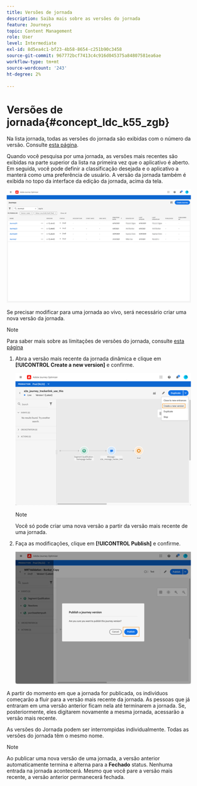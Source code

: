 ```yaml
---
title: Versões de jornada
description: Saiba mais sobre as versões do jornada
feature: Journeys
topic: Content Management
role: User
level: Intermediate
exl-id: 8d5ea4c1-bf23-4b58-8654-c251b90c3458
source-git-commit: 967772bcf7413c4c916d045375a84807581ea6ae
workflow-type: tm+mt
source-wordcount: '243'
ht-degree: 2%

---
```


# Versões de jornada{#concept_ldc_k55_zgb}

Na lista jornada, todas as versões do jornada são exibidas com o número da versão. Consulte [esta página](../building-journeys/using-the-journey-designer.md).

Quando você pesquisa por uma jornada, as versões mais recentes são exibidas na parte superior da lista na primeira vez que o aplicativo é aberto. Em seguida, você pode definir a classificação desejada e o aplicativo a manterá como uma preferência de usuário. A versão da jornada também é exibida no topo da interface da edição da jornada, acima da tela.

![](../assets/journeyversions1.png)

Se precisar modificar para uma jornada ao vivo, será necessário criar uma nova versão da jornada.

>[!NOTE]
>
>Para saber mais sobre as limitações de versões do jornada, consulte [esta página](../limitations.md#journey-versions-limitations)

1. Abra a versão mais recente da jornada dinâmica e clique em **[!UICONTROL Create a new version]** e confirme.

   ![](../assets/journeyversions2.png)

   >[!NOTE]
   >
   >Você só pode criar uma nova versão a partir da versão mais recente de uma jornada.

1. Faça as modificações, clique em **[!UICONTROL Publish]** e confirme.

   ![](../assets/journeyversions3.png)

A partir do momento em que a jornada for publicada, os indivíduos começarão a fluir para a versão mais recente da jornada. As pessoas que já entraram em uma versão anterior ficam nela até terminarem a jornada. Se, posteriormente, eles digitarem novamente a mesma jornada, acessarão a versão mais recente.

As versões do Jornada podem ser interrompidas individualmente. Todas as versões do jornada têm o mesmo nome.

>[!NOTE]
>
>Ao publicar uma nova versão de uma jornada, a versão anterior automaticamente termina e alterna para a **Fechado** status. Nenhuma entrada na jornada acontecerá. Mesmo que você pare a versão mais recente, a versão anterior permanecerá fechada.
